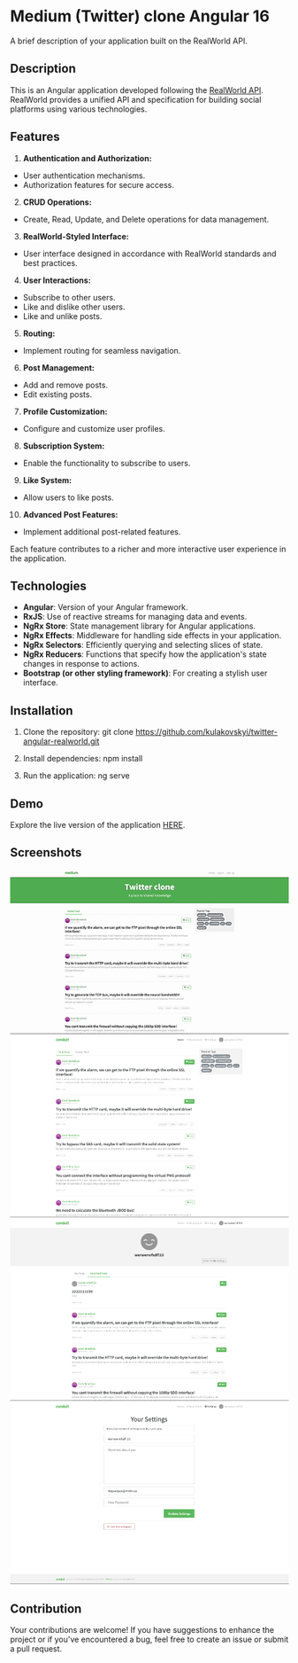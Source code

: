 # Medium (Twitter) clone Angular 16

A brief description of your application built on the RealWorld API.

## Description

This is an Angular application developed following the [RealWorld API](https://github.com/gothinkster/realworld). RealWorld provides a unified API and specification for building social platforms using various technologies.

## Features

1. **Authentication and Authorization:**
  - User authentication mechanisms.
  - Authorization features for secure access.

2. **CRUD Operations:**
  - Create, Read, Update, and Delete operations for data management.

3. **RealWorld-Styled Interface:**
  - User interface designed in accordance with RealWorld standards and best practices.

4. **User Interactions:**
  - Subscribe to other users.
  - Like and dislike other users.
  - Like and unlike posts.

5. **Routing:**
  - Implement routing for seamless navigation.

6. **Post Management:**
  - Add and remove posts.
  - Edit existing posts.

7. **Profile Customization:**
  - Configure and customize user profiles.

8. **Subscription System:**
  - Enable the functionality to subscribe to users.

9. **Like System:**
  - Allow users to like posts.

10. **Advanced Post Features:**
  - Implement additional post-related features.

Each feature contributes to a richer and more interactive user experience in the application.

## Technologies

- **Angular**: Version of your Angular framework.
- **RxJS**: Use of reactive streams for managing data and events.
- **NgRx Store**: State management library for Angular applications.
- **NgRx Effects**: Middleware for handling side effects in your application.
- **NgRx Selectors**: Efficiently querying and selecting slices of state.
- **NgRx Reducers**: Functions that specify how the application's state changes in response to actions.
- **Bootstrap (or other styling framework)**: For creating a stylish user interface.

## Installation

1. Clone the repository:
   git clone https://github.com/kulakovskyi/twitter-angular-realworld.git

2. Install dependencies:
   npm install

3. Run the application:
   ng serve

## Demo

Explore the live version of the application [HERE](https://twitter-clone-angular.web.app/).

## Screenshots

![gif 1](./images/gif.gif)
![Screenshot 1](./images/screenshot1.png)
![Screenshot 2](./images/screenshot2.png)
![Screenshot 3](./images/screenshot3.png)

## Contribution

Your contributions are welcome! If you have suggestions to enhance the project or if you've encountered a bug, feel free to create an issue or submit a pull request.
